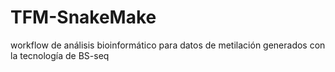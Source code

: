 # TFM-SnakeMake
workflow de análisis bioinformático para datos de metilación generados con la tecnología de BS-seq
